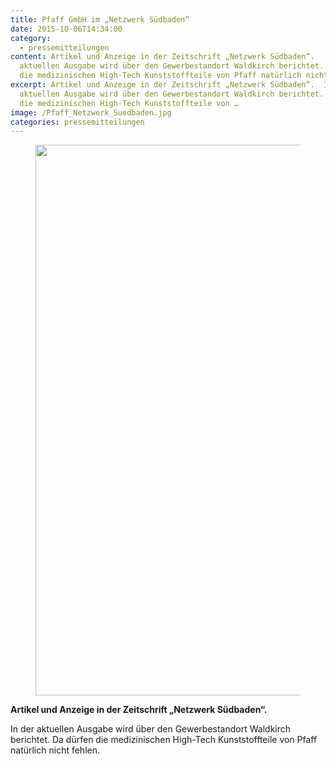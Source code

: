 ```yaml
---
title: Pfaff GmbH im „Netzwerk Südbaden“
date: 2015-10-06T14:34:00
category:
  - pressemitteilungen
content: Artikel und Anzeige in der Zeitschrift „Netzwerk Südbaden“.    In der
  aktuellen Ausgabe wird über den Gewerbestandort Waldkirch berichtet. Da dürfen
  die medizinischen High-Tech Kunststoffteile von Pfaff natürlich nicht fehlen.
excerpt: Artikel und Anzeige in der Zeitschrift „Netzwerk Südbaden“.  In der
  aktuellen Ausgabe wird über den Gewerbestandort Waldkirch berichtet. Da dürfen
  die medizinischen High-Tech Kunststoffteile von …
image: /Pfaff_Netzwerk_Suedbaden.jpg
categories: pressemitteilungen
---
```


<figure class="wp-block-image size-large"><img loading="lazy" width="623" height="881" src="/Pfaff_Netzwerk_Suedbaden.jpg" alt="" class="wp-image-713" srcset="/Pfaff_Netzwerk_Suedbaden.jpg 623w, /Pfaff_Netzwerk_Suedbaden-212x300.jpg 212w" sizes="(max-width: 623px) 100vw, 623px" /></figure>



<p><strong>Artikel und Anzeige in der Zeitschrift „Netzwerk Südbaden“.&nbsp;</strong></p>



<p>In der aktuellen Ausgabe wird über den Gewerbestandort Waldkirch berichtet. Da dürfen die medizinischen High-Tech Kunststoffteile von Pfaff natürlich nicht fehlen.</p>
